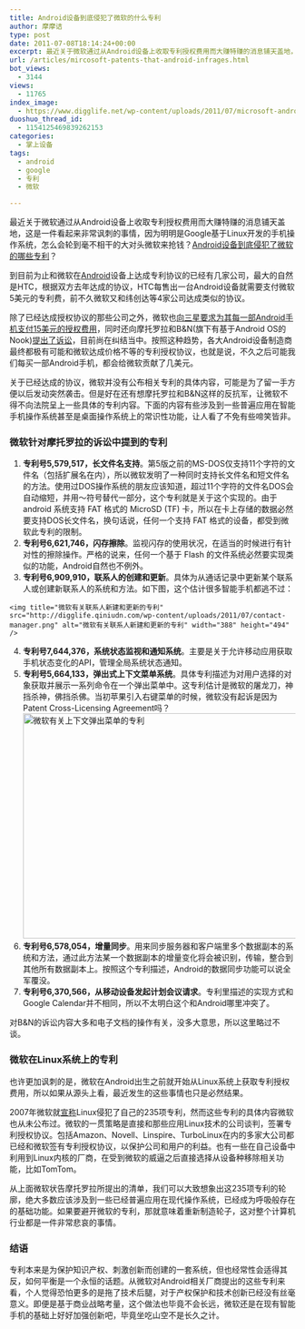 ```yaml
---
title: Android设备到底侵犯了微软的什么专利
author: 摩摩诘
type: post
date: 2011-07-08T18:14:24+00:00
excerpt: 最近关于微软通过从Android设备上收取专利授权费用而大赚特赚的消息铺天盖地，这是一件看起来非常讽刺的事情，因为明明是Google基于Linux开发的手机操作系统，怎么会轮到毫不相干的大对头微软来抢钱？Android设备到底侵犯了微软的哪些专利？
url: /articles/mircosoft-patents-that-android-infrages.html
bot_views:
  - 3144
views:
  - 11765
index_image:
  - https://www.digglife.net/wp-content/uploads/2011/07/microsoft-android.jpg
duoshuo_thread_id:
  - 1154125469839262153
categories:
  - 掌上设备
tags:
  - android
  - google
  - 专利
  - 微软

---
```

最近关于微软通过从Android设备上收取专利授权费用而大赚特赚的消息铺天盖地，这是一件看起来非常讽刺的事情，因为明明是Google基于Linux开发的手机操作系统，怎么会轮到毫不相干的大对头微软来抢钱？[Android设备到底侵犯了微软的哪些专利][1]？

到目前为止和微软在[Android][2]设备上达成专利协议的已经有几家公司，最大的自然是HTC，根据双方去年达成的协议，HTC每售出一台Android设备就需要支付微软5美元的专利费，前不久微软又和纬创达等4家公司达成类似的协议。

除了已经达成授权协议的那些公司之外，微软也[向三星要求为其每一部Android手机支付15美元的授权费用][3]，同时还向摩托罗拉和B&N(旗下有基于Android OS的Nook)[提出了诉讼][4]，目前尚在纠结当中。按照这种趋势，各大Android设备制造商最终都极有可能和微软达成价格不等的专利授权协议，也就是说，不久之后可能我们每买一部Android手机，都会给微软贡献了几美元。

<!--more-->

关于已经达成的协议，微软并没有公布相关专利的具体内容，可能是为了留一手方便以后发动突然袭击。但是好在还有想摩托罗拉和B&N这样的反抗军，让微软不得不向法院呈上一些具体的专利内容。下面的内容有些涉及到一些普遍应用在智能手机操作系统甚至是桌面操作系统上的常识性功能，让人看了不免有些啼笑皆非。

### 微软针对摩托罗拉的诉讼中提到的专利

  1. **专利号5,579,517，长文件名支持**。第5版之前的MS-DOS仅支持11个字符的文件名（包括扩展名在内），所以微软发明了一种同时支持长文件名和短文件名的方法。使用过DOS操作系统的朋友应该知道，超过11个字符的文件名DOS会自动缩短，并用～符号替代一部分，这个专利就是关于这个实现的。由于android 系统支持 FAT 格式的 MicroSD (TF) 卡，所以在卡上存储的数据必然要支持DOS长文件名，换句话说，任何一个支持 FAT 格式的设备，都受到微软此专利的限制。
  2. **专利号6,621,746，闪存擦除**。监视闪存的使用状况，在适当的时候进行有针对性的擦除操作。严格的说来，任何一个基于 Flash 的文件系统必然要实现类似的功能，Android自然也不例外。
  3. **专利号6,909,910，联系人的创建和更新**。具体为从通话记录中更新某个联系人或创建新联系人的系统和方法。如下图，这个估计很多智能手机都逃不过：
  
    <img title="微软有关联系人新建和更新的专利" src="http://digglife.qiniudn.com/wp-content/uploads/2011/07/contact-manager.png" alt="微软有关联系人新建和更新的专利" width="388" height="494" />
  4. **专利号7,644,376，系统状态监视和通知系统**。主要是关于允许移动应用获取手机状态变化的API，管理全局系统状态通知。
  5. **专利号5,664,133，弹出式上下文菜单系统**。具体专利描述为对用户选择的对象获取并展示一系列命令在一个弹出菜单中。这专利估计是微软的屠龙刀，神挡杀神，佛挡杀佛。当初苹果引入右键菜单的时候，微软没有起诉是因为Patent Cross-Licensing Agreement吗？<img title="微软有关上下文弹出菜单的专利" src="http://digglife.qiniudn.com/wp-content/uploads/2011/07/context-pop-menu.png" alt="微软有关上下文弹出菜单的专利" width="600" height="396" />
  6. **专利号6,578,054，增量同步**。用来同步服务器和客户端里多个数据副本的系统和方法，通过此方法某一个数据副本的增量变化将会被识别，传输，整合到其他所有数据副本上。按照这个专利描述，Android的数据同步功能可以说全军覆没。
  7. **专利号6,370,566，从移动设备发起计划会议请求**。专利里描述的实现方式和Google Calendar并不相同，所以不太明白这个和Android哪里冲突了。

对B&N的诉讼内容大多和电子文档的操作有关，没多大意思，所以这里略过不谈。

### **微软在Linux系统上的专利**

也许更加讽刺的是，微软在Android出生之前就开始从Linux系统上获取专利授权费用，所以如果从源头上看，最近发生的这些事情也只是必然结果。

2007年微软就[宣称][5]Linux侵犯了自己的235项专利，然而这些专利的具体内容微软也从未公布过。微软的一贯策略是直接和那些应用Linux技术的公司谈判，签署专利授权协议。包括Amazon、Novell、Linspire、TurboLinux在内的多家大公司都已经和微软签有专利授权协议，以保护公司和用户的利益。也有一些在自己设备中利用到Linux内核的厂商，在受到微软的威逼之后直接选择从设备种移除相关功能，比如TomTom。

从上面微软状告摩托罗拉所提出的清单，我们可以大致想象出这235项专利的轮廓，绝大多数应该涉及到一些已经普遍应用在现代操作系统，已经成为呼吸般存在的基础功能。如果要避开微软的专利，那就意味着重新制造轮子，这对整个计算机行业都是一件非常悲哀的事情。

### 结语

专利本来是为保护知识产权、刺激创新而创建的一套系统，但也经常性会适得其反，如何平衡是一个永恒的话题。从微软对Android相关厂商提出的这些专利来看，个人觉得恐怕更多的是拖了技术后腿，对于产权保护和技术创新已经没有丝毫意义。即便是基于商业战略考量，这个做法也毕竟不会长远，微软还是在现有智能手机的基础上好好加强创新吧，毕竟坐吃山空不是长久之计。

 [1]: https://www.digglife.net/articles/mircosoft-patents-that-android-infrages.html
 [2]: https://www.digglife.net/articles/tag/android
 [3]: http://tech.163.com/11/0706/20/78AAF9K9000915BE.html
 [4]: http://arstechnica.com/microsoft/news/2010/10/microsoft-sues-motorola-citing-android-patent-infringement.ars
 [5]: http://money.cnn.com/magazines/fortune/fortune_archive/2007/05/28/100033867/